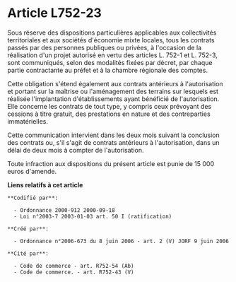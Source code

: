 # Article L752-23

Sous réserve des dispositions particulières applicables aux collectivités territoriales et aux sociétés d'économie mixte
locales, tous les contrats passés par des personnes publiques ou privées, à l'occasion de la réalisation d'un projet autorisé
en vertu des articles L. 752-1 et L. 752-3, sont communiqués, selon des modalités fixées par décret, par chaque partie
contractante au préfet et à la chambre régionale des comptes.

Cette obligation s'étend également aux contrats antérieurs à l'autorisation et portant sur la maîtrise ou l'aménagement des
terrains sur lesquels est réalisée l'implantation d'établissements ayant bénéficié de l'autorisation. Elle concerne les
contrats de tout type, y compris ceux prévoyant des cessions à titre gratuit, des prestations en nature et des contreparties
immatérielles.

Cette communication intervient dans les deux mois suivant la conclusion des contrats ou, s'il s'agit de contrats antérieurs à
l'autorisation, dans un délai de deux mois à compter de l'autorisation.

Toute infraction aux dispositions du présent article est punie de 15 000 euros d'amende.

**Liens relatifs à cet article**

	**Codifié par**:

	  - Ordonnance 2000-912 2000-09-18
	  - Loi n°2003-7 2003-01-03 art. 50 I (ratification)

	**Créé par**:

	  - Ordonnance n°2006-673 du 8 juin 2006 - art. 2 (V) JORF 9 juin 2006

	**Cité par**:

	  - Code de commerce - art. R752-54 (Ab)
	  - Code de commerce. - art. R752-43 (V)
